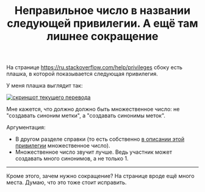 ﻿---
title: "Неправильное число в названии следующей привилегии. А ещё там лишнее сокращение"
se.owner.user_id: 532877
se.owner.display_name: "Зонтик"
se.owner.link: "https://ru.meta.stackoverflow.com/users/532877/%d0%97%d0%be%d0%bd%d1%82%d0%b8%d0%ba"
se.link: "https://ru.meta.stackoverflow.com/questions/13027/%d0%9d%d0%b5%d0%bf%d1%80%d0%b0%d0%b2%d0%b8%d0%bb%d1%8c%d0%bd%d0%be%d0%b5-%d1%87%d0%b8%d1%81%d0%bb%d0%be-%d0%b2-%d0%bd%d0%b0%d0%b7%d0%b2%d0%b0%d0%bd%d0%b8%d0%b8-%d1%81%d0%bb%d0%b5%d0%b4%d1%83%d1%8e%d1%89%d0%b5%d0%b9-%d0%bf%d1%80%d0%b8%d0%b2%d0%b8%d0%bb%d0%b5%d0%b3%d0%b8%d0%b8-%d0%90-%d0%b5%d1%89%d1%91-%d1%82%d0%b0%d0%bc-%d0%bb%d0%b8%d1%88%d0%bd%d0%b5%d0%b5-%d1%81%d0%be%d0%ba%d1%80%d0%b0%d1%89%d0%b5%d0%bd%d0%b8%d0%b5"
se.question_id: 13027
se.post_type: question
---
<p>На странице <a href="https://ru.stackoverflow.com/help/privileges">https://ru.stackoverflow.com/help/privileges</a> сбоку есть плашка, в которой показывается следующая привилегия.</p>
<p>У меня плашка выглядит так:</p>
<p><a href="https://i.stack.imgur.com/ka980.png" rel="nofollow noreferrer"><img src="https://i.stack.imgur.com/ka980.png" alt="скриншот текущего перевода" /></a></p>
<p>Мне кажется, что должно должно быть множественное число: не &quot;создавать синоним метки&quot;, а &quot;создавать синонимы меток&quot;.</p>
<p>Аргументация:</p>
<ul>
<li>В другом разделе справки (то есть собственно <a href="https://ru.stackoverflow.com/help/privileges/suggest-tag-synonyms">в описании этой привилегии</a> множественное число).</li>
<li>Множественное число звучит лучше. Ведь участник может создавать много синонимов, а не только 1.</li>
</ul>
<hr />
<p>Кроме этого, зачем нужно сокращение? На странице вроде ещё много места. Думаю, что это тоже стоит исправить.</p>
